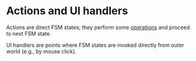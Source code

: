 # Actions and UI handlers

Actions are direct FSM states; they perform some [operations](../operations/README.md) and proceed to next FSM state.

UI handlers are points where FSM states are invoked directly from outer world (e.g., by mouse click).
